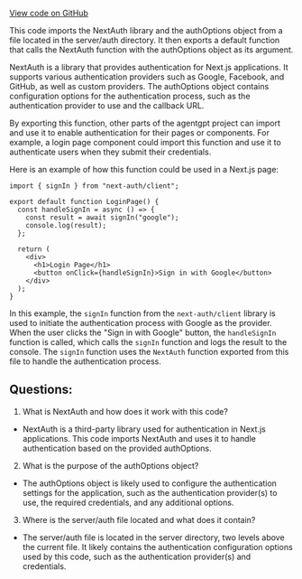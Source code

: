 [View code on GitHub](/src/pages/api/auth/[...nextauth].ts)

This code imports the NextAuth library and the authOptions object from a file located in the server/auth directory. It then exports a default function that calls the NextAuth function with the authOptions object as its argument. 

NextAuth is a library that provides authentication for Next.js applications. It supports various authentication providers such as Google, Facebook, and GitHub, as well as custom providers. The authOptions object contains configuration options for the authentication process, such as the authentication provider to use and the callback URL.

By exporting this function, other parts of the agentgpt project can import and use it to enable authentication for their pages or components. For example, a login page component could import this function and use it to authenticate users when they submit their credentials. 

Here is an example of how this function could be used in a Next.js page:

```
import { signIn } from "next-auth/client";

export default function LoginPage() {
  const handleSignIn = async () => {
    const result = await signIn("google");
    console.log(result);
  };

  return (
    <div>
      <h1>Login Page</h1>
      <button onClick={handleSignIn}>Sign in with Google</button>
    </div>
  );
}
```

In this example, the `signIn` function from the `next-auth/client` library is used to initiate the authentication process with Google as the provider. When the user clicks the "Sign in with Google" button, the `handleSignIn` function is called, which calls the `signIn` function and logs the result to the console. The `signIn` function uses the `NextAuth` function exported from this file to handle the authentication process.
## Questions: 
 1. What is NextAuth and how does it work with this code?
- NextAuth is a third-party library used for authentication in Next.js applications. This code imports NextAuth and uses it to handle authentication based on the provided authOptions.

2. What is the purpose of the authOptions object?
- The authOptions object is likely used to configure the authentication settings for the application, such as the authentication provider(s) to use, the required credentials, and any additional options.

3. Where is the server/auth file located and what does it contain?
- The server/auth file is located in the server directory, two levels above the current file. It likely contains the authentication configuration options used by this code, such as the authentication provider(s) and credentials.